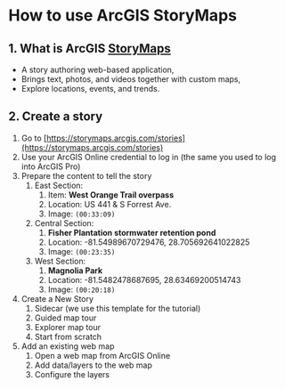 # How to use ArcGIS StoryMaps

## 1. What is ArcGIS [StoryMaps](https://doc.arcgis.com/en/arcgis-storymaps/get-started/what-is-arcgis-storymaps.htm)

- A story authoring web-based application,
- Brings text, photos, and videos together with custom maps,
- Explore locations, events, and trends.

## 2. Create a story

1. Go to [https://storymaps.arcgis.com/stories](https://storymaps.arcgis.com/stories)
2. Use your ArcGIS Online credential to log in (the same you used to log into ArcGIS Pro)
3. Prepare the content to tell the story
   1. East Section:
      1. Item: **West Orange Trail overpass**
      2. Location: US 441 & S Forrest Ave.
      3. Image: `(00:33:09)`
   2. Central Section:
      1. **Fisher Plantation stormwater retention pond**
      2. Location: -81.54989670729476, 28.705692641022825
      3. Image: `(00:23:35)`
   3. West Section:
      1. **Magnolia Park**
      2. Location: -81.5482478687695, 28.63469200514743
      3. Image: `(00:20:18)`
4. Create a New Story
   1. Sidecar (we use this template for the tutorial)
   2. Guided map tour
   3. Explorer map tour
   4. Start from scratch
5. Add an existing web map
   1. Open a web map from ArcGIS Online
   2. Add data/layers to the web map
   3. Configure the layers
